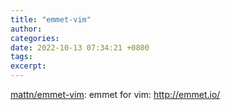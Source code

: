 ```yaml
---
title: "emmet-vim"
author: 
categories: 
date: 2022-10-13 07:34:21 +0800
tags: 
excerpt: 
---
```





[mattn/emmet-vim](https://github.com/mattn/emmet-vim): emmet for vim: http://emmet.io/














